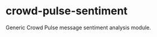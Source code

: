 crowd-pulse-sentiment
=====================

Generic Crowd Pulse message sentiment analysis module.

